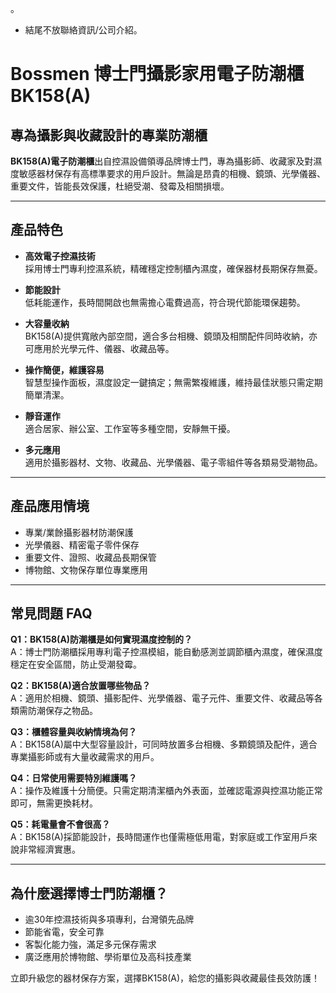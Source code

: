 。
   - 結尾不放聯絡資訊/公司介紹。
</think>

<anser>

# Bossmen 博士門攝影家用電子防潮櫃 BK158(A)

## 專為攝影與收藏設計的專業防潮櫃

**BK158(A)電子防潮櫃**出自控濕設備領導品牌博士門，專為攝影師、收藏家及對濕度敏感器材保存有高標準要求的用戶設計。無論是昂貴的相機、鏡頭、光學儀器、重要文件，皆能長效保護，杜絕受潮、發霉及相關損壞。

---

## 產品特色

- **高效電子控濕技術**  
  採用博士門專利控濕系統，精確穩定控制櫃內濕度，確保器材長期保存無憂。

- **節能設計**  
  低耗能運作，長時間開啟也無需擔心電費過高，符合現代節能環保趨勢。

- **大容量收納**  
  BK158(A)提供寬敞內部空間，適合多台相機、鏡頭及相關配件同時收納，亦可應用於光學元件、儀器、收藏品等。

- **操作簡便，維護容易**  
  智慧型操作面板，濕度設定一鍵搞定；無需繁複維護，維持最佳狀態只需定期簡單清潔。

- **靜音運作**  
  適合居家、辦公室、工作室等多種空間，安靜無干擾。

- **多元應用**  
  適用於攝影器材、文物、收藏品、光學儀器、電子零組件等各類易受潮物品。

---

## 產品應用情境

- 專業/業餘攝影器材防潮保護
- 光學儀器、精密電子零件保存
- 重要文件、證照、收藏品長期保管
- 博物館、文物保存單位專業應用

---

## 常見問題 FAQ

**Q1：BK158(A)防潮櫃是如何實現濕度控制的？**  
A：博士門防潮櫃採用專利電子控濕模組，能自動感測並調節櫃內濕度，確保濕度穩定在安全區間，防止受潮發霉。

**Q2：BK158(A)適合放置哪些物品？**  
A：適用於相機、鏡頭、攝影配件、光學儀器、電子元件、重要文件、收藏品等各類需防潮保存之物品。

**Q3：櫃體容量與收納情境為何？**  
A：BK158(A)屬中大型容量設計，可同時放置多台相機、多顆鏡頭及配件，適合專業攝影師或有大量收藏需求的用戶。

**Q4：日常使用需要特別維護嗎？**  
A：操作及維護十分簡便。只需定期清潔櫃內外表面，並確認電源與控濕功能正常即可，無需更換耗材。

**Q5：耗電量會不會很高？**  
A：BK158(A)採節能設計，長時間運作也僅需極低用電，對家庭或工作室用戶來說非常經濟實惠。

---

## 為什麼選擇博士門防潮櫃？

- 逾30年控濕技術與多項專利，台灣領先品牌
- 節能省電，安全可靠
- 客製化能力強，滿足多元保存需求
- 廣泛應用於博物館、學術單位及高科技產業

立即升級您的器材保存方案，選擇BK158(A)，給您的攝影與收藏最佳長效防護！